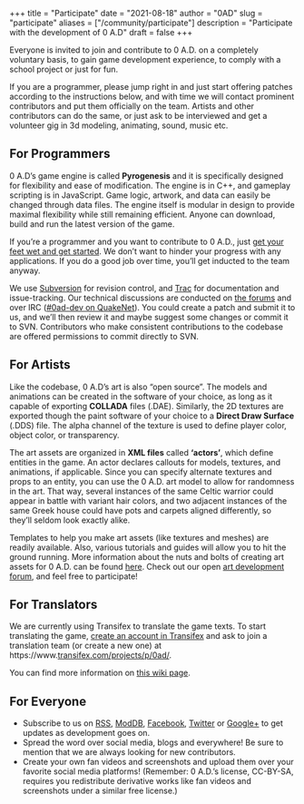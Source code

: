 +++
title = "Participate"
date = "2021-08-18"
author = "0AD"
slug = "participate"
aliases = ["/community/participate"]
description = "Participate with the development of 0 A.D"
draft = false
+++

Everyone is invited to join and contribute to 0 A.D. on a completely voluntary basis, to gain game development experience, to comply with a school project or just for fun.

If you are a programmer, please jump right in and just start offering patches according to the instructions below, and with time we will contact prominent contributors and put them officially on the team. Artists and other contributors can do the same, or just ask to be interviewed and get a volunteer gig in 3d modeling, animating, sound, music etc.

## For Programmers
0 A.D’s game engine is called **Pyrogenesis** and it is specifically designed for flexibility and ease of modification. The engine is in C++, and gameplay scripting is in JavaScript. Game logic, artwork, and data can easily be changed through data files. The engine itself is modular in design to provide maximal flexibility while still remaining efficient. Anyone can download, build and run the latest version of the game.

If you’re a programmer and you want to contribute to 0 A.D., just [get your feet wet and get started](http://trac.wildfiregames.com/wiki/GettingStartedProgrammers). We don’t want to hinder your progress with any applications. If you do a good job over time, you’ll get inducted to the team anyway.

We use [Subversion](http://trac.wildfiregames.com/wiki/TortoiseSVN_Guide) for revision control, and [Trac](http://trac.wildfiregames.com/) for documentation and issue-tracking. Our technical discussions are conducted on [the forums](http://www.wildfiregames.com/forum/index.php?showforum=312) and over IRC ([#0ad-dev on QuakeNet](http://webchat.quakenet.org/?channels=0ad-dev)). You could create a patch and submit it to us, and we’ll then review it and maybe suggest some changes or commit it to SVN. Contributors who make consistent contributions to the codebase are offered permissions to commit directly to SVN.

## For Artists
Like the codebase, 0 A.D’s art is also “open source”. The models and animations can be created in the software of your choice, as long as it capable of exporting **COLLADA** files (.DAE). Similarly, the 2D textures are exported though the paint software of your choice to a **Direct Draw Surface** (.DDS) file. The alpha channel of the texture is used to define player color, object color, or transparency.

The art assets are organized in **XML files** called **‘actors’**, which define entities in the game. An actor declares callouts for models, textures, and animations, if applicable. Since you can specify alternate textures and props to an entity, you can use the 0 A.D. art model to allow for randomness in the art. That way, several instances of the same Celtic warrior could appear in battle with variant hair colors, and two adjacent instances of the same Greek house could have pots and carpets aligned differently, so they’ll seldom look exactly alike.

Templates to help you make art assets (like textures and meshes) are readily available. Also, various tutorials and guides will allow you to hit the ground running. More information about the nuts and bolts of creating art assets for 0 A.D. can be found [here](http://trac.wildfiregames.com/wiki/ArtDesignDocument). Check out our open [art development forum](http://www.wildfiregames.com/forum/index.php?showforum=409), and feel free to participate!

## For Translators
We are currently using Transifex to translate the game texts. To start translating the game, ​[create an account in Transifex](https://www.transifex.com/signup/) and ask to join a translation team (or create a new one) at ​https://www.[transifex.com/projects/p/0ad/](https://www.transifex.com/projects/p/0ad/).

You can find more information on [this wiki page](https://trac.wildfiregames.com/wiki/Localization).

## For Everyone
- Subscribe to us on [RSS](http://feeds.feedburner.com/0AdNews), [ModDB](http://www.moddb.com/games/0-ad), [Facebook](http://www.facebook.com/pages/0-AD/300383354858), [Twitter](http://twitter.com/play0ad/) or [Google+](https://plus.google.com/105243244628275530704/posts) to get updates as development goes on.
- Spread the word over social media, blogs and everywhere! Be sure to mention that we are always looking for new contributors.
- Create your own fan videos and screenshots and upload them over your favorite social media platforms! (Remember: 0 A.D.’s license, CC-BY-SA, requires you redistribute derivative works like fan videos and screenshots under a similar free license.)